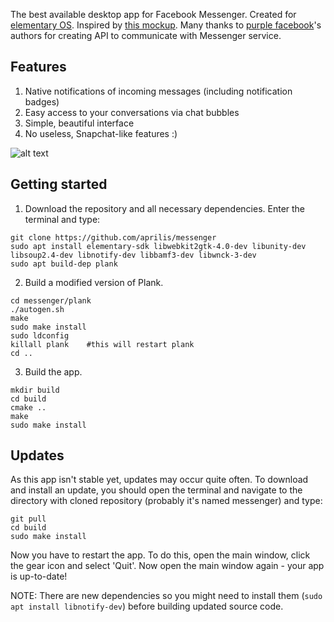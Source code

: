 The best available desktop app for Facebook Messenger. Created for [elementary OS](https://elementary.io). Inspired by [this mockup](https://github.com/elementary/mockups/blob/master/apps/plank/with-chat-bubble.png). Many thanks to [purple facebook](https://github.com/dequis/purple-facebook)'s authors for creating API to communicate with Messenger service.

## Features

1. Native notifications of incoming messages (including notification badges)
2. Easy access to your conversations via chat bubbles
3. Simple, beautiful interface
4. No useless, Snapchat-like features :)

![alt text](https://raw.githubusercontent.com/aprilis/messenger/master/screenshot.png)

## Getting started

1. Download the repository and all necessary dependencies. Enter the terminal and type:

  ```
  git clone https://github.com/aprilis/messenger
  sudo apt install elementary-sdk libwebkit2gtk-4.0-dev libunity-dev libsoup2.4-dev libnotify-dev libbamf3-dev libwnck-3-dev
  sudo apt build-dep plank
  ```

2. Build a modified version of Plank.

  ```
  cd messenger/plank
  ./autogen.sh
  make
  sudo make install
  sudo ldconfig
  killall plank    #this will restart plank
  cd ..
  ```

3. Build the app.

  ```
  mkdir build
  cd build
  cmake ..
  make
  sudo make install
  ```

## Updates

As this app isn't stable yet, updates may occur quite often. To download and install an update, you should open the terminal and navigate to the directory with cloned repository (probably it's named messenger) and type:

  ```
  git pull
  cd build
  sudo make install
  ```

Now you have to restart the app. To do this, open the main window, click the gear icon and select 'Quit'. Now open the main window again - your app is up-to-date!

NOTE: There are new dependencies so you might need to install them (```sudo apt install libnotify-dev```) before building updated source code.
